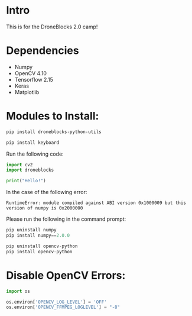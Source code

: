 # Intro

This is for the DroneBlocks 2.0 camp!

# Dependencies
 - Numpy
 - OpenCV 4.10
 - Tensorflow 2.15
 - Keras
 - Matplotlib

# Modules to Install:

```bash
pip install droneblocks-python-utils
```

```bash
pip install keyboard
```
Run the following code:

```Python
import cv2
import droneblocks

print("Hello!")
```


In the case of the following error:
```text
RuntimeError: module compiled against ABI version 0x1000009 but this version of numpy is 0x2000000
```

Please run the following in the command prompt:

```Python
pip uninstall numpy
pip install numpy==2.0.0

pip uninstall opencv-python
pip install opencv-python
```

# Disable OpenCV Errors:

```Python
import os

os.environ['OPENCV_LOG_LEVEL'] = 'OFF'
os.environ['OPENCV_FFMPEG_LOGLEVEL'] = "-8"
```
